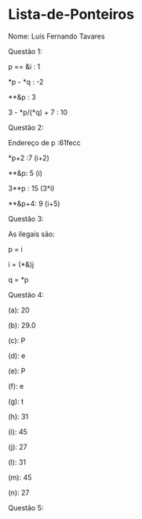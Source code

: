 # Lista-de-Ponteiros

Nome: Luís Fernando Tavares

Questão 1:

p == &i : 1

*p - *q : -2

**&p : 3

3 - *p/(*q) + 7 : 10

Questão 2:

Endereço de p :61fecc

*p+2 :7 (i+2)

**&p: 5 (i)

3**p : 15 (3*i)

**&p+4: 9 (i+5)

Questão 3:

As ilegais são:

p = i

i = (*&)j

q = *p

Questão 4:

(a): 20

(b): 29.0

(c): P

(d): e

(e): P

(f): e

(g): t

(h): 31

(i): 45

(j): 27

(l): 31

(m): 45

(n): 27

Questão 5:
